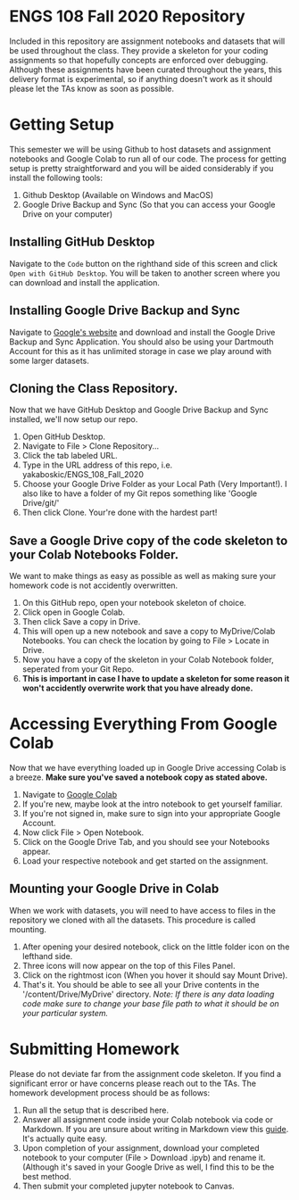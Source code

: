 # ENGS 108 Fall 2020 Repository
Included in this repository are assignment notebooks and datasets that will be used throughout the class. They provide a skeleton for your coding assignments so that hopefully concepts are enforced over debugging. Although these assignments have been curated throughout the years, this delivery format is experimental, so if anything doesn't work as it should please let the TAs know as soon as possible. 

# Getting Setup

This semester we will be using Github to host datasets and assignment notebooks and Google Colab to run all of our code. The process for getting setup is pretty straightforward and you will be aided considerably if you install the following tools:
1. Github Desktop (Available on Windows and MacOS)
1. Google Drive Backup and Sync (So that you can access your Google Drive on your computer)

## Installing GitHub Desktop
Navigate to the `Code` button on the righthand side of this screen and click `Open with GitHub Desktop`. You will be taken to another screen where you can download and install the application.

## Installing Google Drive Backup and Sync
Navigate to [Google's website](https://www.google.com/drive/download/) and download and install the Google Drive Backup and Sync Application. You should also be using your Dartmouth Account for this as it has unlimited storage in case we play around with some larger datasets.

## Cloning the Class Repository. 
Now that we have GitHub Desktop and Google Drive Backup and Sync installed, we'll now setup our repo.
1. Open GitHub Desktop.
1. Navigate to File > Clone Repository...
1. Click the tab labeled URL.
1. Type in the URL address of this repo, i.e. yakaboskic/ENGS_108_Fall_2020
1. Choose your Google Drive Folder as your Local Path (Very Important!). I also like to have a folder of my Git repos something like 'Google Drive/git/'
1. Then click Clone. Your're done with the hardest part!

## Save a Google Drive copy of the code skeleton to your Colab Notebooks Folder.
We want to make things as easy as possible as well as making sure your homework code is not accidently overwritten.
1. On this GitHub repo, open your notebook skeleton of choice.
1. Click open in Google Colab.
1. Then click Save a copy in Drive.
1. This will open up a new notebook and save a copy to MyDrive/Colab Notebooks. You can check the location by going to File > Locate in Drive.
1. Now you have a copy of the skeleton in your Colab Notebook folder, seperated from your Git Repo.
1. **This is important in case I have to update a skeleton for some reason it won't accidently overwrite work that you have already done.**

# Accessing Everything From Google Colab
Now that we have everything loaded up in Google Drive accessing Colab is a breeze. **Make sure you've saved a notebook copy as stated above.**
1. Navigate to [Google Colab](https://colab.research.google.com/notebooks/intro.ipynb)
1. If you're new, maybe look at the intro notebook to get yourself familiar.
1. If you're not signed in, make sure to sign into your appropriate Google Account.
1. Now click File > Open Notebook. 
1. Click on the Google Drive Tab, and you should see your Notebooks appear. 
1. Load your respective notebook and get started on the assignment.

## Mounting your Google Drive in Colab
When we work with datasets, you will need to have access to files in the repository we cloned with all the datasets. This procedure is called mounting. 
1. After opening your desired notebook, click on the little folder icon on the lefthand side.
1. Three icons will now appear on the top of this Files Panel.
1. Click on the rightmost icon (When you hover it should say Mount Drive).
1. That's it. You should be able to see all your Drive contents in the '/content/Drive/MyDrive' directory. 
*Note: If there is any data loading code make sure to change your base file path to what it should be on your particular system.*

# Submitting Homework
Please do not deviate far from the assignment code skeleton. If you find a significant error or have concerns please reach out to the TAs.
The homework development process should be as follows:
1. Run all the setup that is described here.
1. Answer all assignment code inside your Colab notebook via code or Markdown. If you are unsure about writing in Markdown view this [guide](https://colab.research.google.com/notebooks/markdown_guide.ipynb#scrollTo=tPqPXAKKkzaM). It's actually quite easy.
1. Upon completion of your assignment, download your completed notebook to your computer (File > Download .ipyb) and rename it. (Although it's saved in your Google Drive as well, I find this to be the best method.
1. Then submit your completed jupyter notebook to Canvas.
